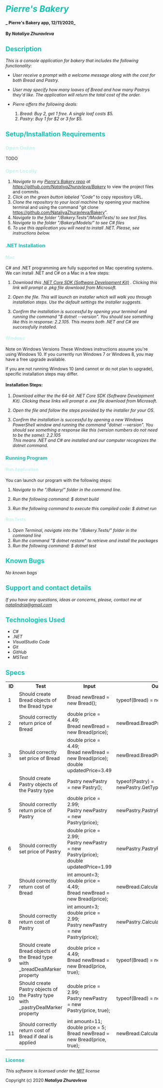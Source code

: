 # <span style="color:#0ec2b8">_Pierre's Bakery_</span>

#### _ Pierre's Bakery app, 12/11/2020_

#### By _**Nataliya Zhuravleva**_

## <span style="color:#0ec2b8">Description</span>

_This is a console application for bakery that includes the following functionality:_

* _User receive a prompt with a welcome message along with the cost for both Bread and Pastry._

* _User may specify how many loaves of Bread and how many Pastrys they'd like. The application will return the total cost of the order._

* _Pierre offers the following deals:_
    1. _Bread: Buy 2, get 1 free. A single loaf costs $5._
    2. _Pastry: Buy 1 for \$2 or 3 for $5._

## <span style="color:#0ec2b8">Setup/Installation Requirements</span>
### <span style="color:#c4f4ef">Open Online</span>
TODO
### <span style="color:#c4f4ef">Open Locally</span>
1. _Navigate to my [Pierre's Bakery repo](https://github.com/NataliyaZhuravleva/Bakery) at https://github.com/NataliyaZhuravleva/Bakery_ to view the project files and commits.
2. _Click on the green button labeled "Code"_ to copy repository URL.
3. _Clone the repository to your local machine_ by opening your machine terminal and using the command "git clone https://github.com/NataliyaZhuravleva/Bakery".
4. _Navigate to the folder "/Bakery.Tests"/ModelTests/ to see test files._
5. _Navigate to the folder "/Bakery/Models/" to see C# files_
6. _To use this application you will need to install .NET. Please, see instructions below._

### <span style="color:#0ec2b8">.NET Installation</span> 


#### <span style="color:#c4f4ef">Mac</span> 
<p>C# and .NET programming are fully supported on Mac operating systems. We can install .NET and C# on a Mac in a few steps:</p>

1. _Download this [.NET Core SDK (Software Development Kit)](https://dotnet.microsoft.com/download/dotnet-core/thank-you/sdk-2.2.106-macos-x64-installer) . Clicking this link will prompt a .pkg file download from Microsoft._

2. _Open the file. This will launch an installer which will walk you through installation steps. Use the default settings the installer suggests._ 

3. _Confirm the installation is successful by opening your terminal and running the command "$ dotnet --version". You should see something like this in response: 2.2.105. This means both .NET and C# are successfully installed._

#### <span style="color:#c4f4ef">Windows</span> 
Note on Windows Versions
These Windows instructions assume you're using Windows 10. If you currently run Windows 7 or Windows 8, you may have a free upgrade available.

If you are not running Windows 10 (and cannot or do not plan to upgrade), specific installation steps may differ. 

#### Installation Steps:
1. _Download either the the 64-bit .NET Core SDK (Software Development Kit). Clicking these links will prompt a .exe file download from Microsoft._

2. _Open the file and follow the steps provided by the installer for your OS._

3. _Confirm the installation is successful by opening a new Windows PowerShell window and running the command "dotnet --version". You should see something a response like this (version numbers do not need to be the same): 2.2.105_<br>
_This means .NET and C# are installed and our computer recognizes the dotnet command._

### <span style="color:#0ec2b8">Running Program</span> 
#### <span style="color:#c4f4ef">Run Application</span>
<p>You can launch our program with the following steps:</p>

1. _Navigate to the "/Bakery/" folder in the command line._

2. _Run the following command: $ dotnet build_

3. _Run the following command to execute this compiled code: $ dotnet run_


#### <span style="color:#c4f4ef">Run Tests</span> 

 1. _Open Terminal, navigate into the "/Bakery.Tests/" folder in the command line_ 
 2. _Run the command "$ dotnet restore" to retrieve and install the packages_
 3. _Run the following command: $ dotnet test_

## <span style="color:#0ec2b8">Known Bugs</span>

_No known bags_

## <span style="color:#0ec2b8">Support and contact details</span>

_If you have any questions, ideas or concerns, please, contact me at [natalindria@gmail.com](mailto:natalindria@gmail.com)_


## <span style="color:#0ec2b8">Technologies Used</span>

* _C#_
* _.NET_
* _VisualStudio Code_
* _Git_
* _GitHub_
* _MSTest_


## <span style="color:#0ec2b8">Specs</span>

<table>
  <tr>
    <th>ID
    <th>Test</th>
    <th>Input</th>
    <th>Output</th>
    <th>Completed</th>
  </tr>
  <tr>
    <td>1</td>
    <td>Should create Bread objects of the Bread type</td>
    <td>Bread newBread = new Bread();</td>
    <td>typeof(Bread) = newBread.GetType()</td>
    <td>True</td>
  </tr>
  <tr>
    <td>2</td>
    <td>Should correctly return price of Bread</td>
    <td>double price = 4.49;<br>
        Bread newBread = new Bread(price);</td>
    <td>newBread.BreadPrice=4.49</td>
    <td>True</td>
  </tr>
  <tr>
    <td>3</td>
    <td>Should correctly set price of Bread</td>
    <td>double price = 4.49;<br>
        Bread newBread = new Bread(price);<br>
        double updatedPrice=3.49</td>
    <td>newBread.BreadPrice=3.49</td>
    <td>True</td>
  </tr>
  <tr>
    <td>4</td>
    <td>Should create Pastry objects of the Pastry type</td>
    <td>Pastry newPastry = new Pastry();</td>
    <td>typeof(Pastry) = newPastry.GetType()</td>
    <td>True</td>
  </tr>
  <tr>
    <td>5</td>
    <td>Should correctly return price of Pastry</td>
    <td>double price = 2.99;<br>
        Pastry newPastry = new Pastry(price);</td>
    <td>newPastry.PastryPrice=2.99</td>
    <td>True/td>
  </tr>
  <tr>
    <td>6</td>
    <td>Should correctly set price of Pastry</td>
    <td>double price = 2.99;<br>
        Pastry newPastry = new Pastry(price);<br>
        double updatedPrice=1.99</td>
    <td>newPastry.PastryPrice=1.99</td>
    <td>True</td>
  </tr>
  <tr>
    <td>7</td>
    <td>Should correctly return cost of Bread</td>
    <td>int amount=3;<br>
        double price = 4.49;<br>
        Bread newBread = new Bread(price);<br>
    </td>
    <td>newBread.CalculateBreadCost=14.97</td>
    <td>True</td>
  </tr>
  <tr>
    <td>8</td>
    <td>Should correctly return cost of Pastry</td>
    <td>int amount=3;<br>
        double price = 2.99;<br>
        Pastry newPastry = new Pastry(price);<br>
    </td>
    <td>newPastry.CalculatePastryCost=8.97</td>
    <td>True</td>
  </tr>
  <tr>
    <td>9</td>
    <td>Should create Bread objects of the Bread type with _breadDealMarker property</td>
    <td>double price = 4.49;<br>
        Bread newBread = new Bread(price, true);</td>
    <td>typeof(Bread) = newBread.GetType()</td>
    <td>True</td>
  </tr>
  <tr>
    <td>10</td>
    <td>Should create Pastry objects of the Pastry type with _pastryDealMarker property</td>
    <td>double price = 2.99;<br>
        Pastry newPastry = new Pastry(price, true);</td>
    <td>typeof(Bread) = newPastry.GetType()</td>
    <td>True</td>
  </tr>
  <tr>
    <td>11</td>
    <td>Should correctly return cost of Bread if deal is applied</td>
    <td>int amount=11;<br>
        double price = 5;<br>
        Bread newBread = new Bread(price, true);<br>
    </td>
    <td>newBread.CalculateBreadCost=40</td>
    <td>False</td>
  </tr>
</table>

### <span style="color:#0ec2b8">License</span> 

*This software is licensed under the [MIT](https://choosealicense.com/licenses/mit/) license*

Copyright (c) 2020 **_Nataliya Zhuravleva_**
